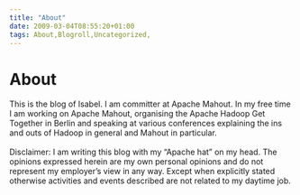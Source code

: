 ```yaml
---
title: "About"
date: 2009-03-04T08:55:20+01:00
tags: About,Blogroll,Uncategorized,
---
```


# About


This is the blog of Isabel. I am committer at Apache Mahout. In my free time I am working on Apache Mahout, organising 
the Apache Hadoop Get Together in Berlin and speaking at various conferences explaining the ins and outs of Hadoop in 
general and Mahout in particular.<br><br>Disclaimer: I am writing this blog with my “Apache hat” on my head. The 
opinions expressed herein are my own personal opinions and do not represent my employer’s view in any way. Except when 
explicitly stated otherwise activities and events described are not related to my daytime job.
